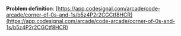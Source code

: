 **Problem definition**: [https://app.codesignal.com/arcade/code-arcade/corner-of-0s-and-1s/b5z4P2r2CGCtf8HCR](https://app.codesignal.com/arcade/code-arcade/corner-of-0s-and-1s/b5z4P2r2CGCtf8HCR)
